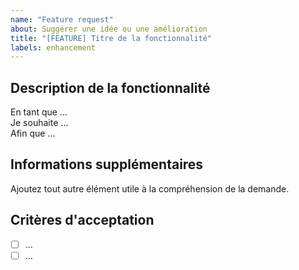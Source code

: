 ```yaml
---
name: "Feature request"
about: Suggérer une idée ou une amélioration
title: "[FEATURE] Titre de la fonctionnalité"
labels: enhancement
---
```


## Description de la fonctionnalité
    
En tant que ...    
Je souhaite …    
Afin que …    

## Informations supplémentaires

Ajoutez tout autre élément utile à la compréhension de la demande.

## Critères d'acceptation

- [ ] ...      
- [ ] ...     
